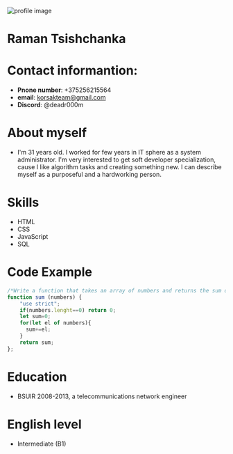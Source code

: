 

![profile image](https://sun9-35.userapi.com/impg/6ZGyaADao5wctWmemND4ydPjJK0ualDkuy5KWw/wN7CX4hBL-8.jpg?size=150x150&quality=95&sign=5852da3449df8a510e610b5fcbe786c4&type=album)
# Raman Tsishchanka

# Contact informantion:
- **Pnone number**: +375256215564
- **email**: korsakteam@gmail.com
- **Discord**: @deadr000m


# About myself
- I'm 31 years old. I worked for few years in IT sphere as a system administrator. I'm very interested to get soft developer specialization, cause I like algorithm tasks and creating something new. I can describe myself as a purposeful and a hardworking person.


# Skills
- HTML
- CSS
- JavaScript
- SQL


# Code Example
```JavaScript
/*Write a function that takes an array of numbers and returns the sum of the numbers. The numbers can be negative or non-integer. If the array does not contain any numbers then you should return 0.*/
function sum (numbers) {
    "use strict";
    if(numbers.lenght==0) return 0;
    let sum=0;
    for(let el of numbers){
      sum+=el;
    }      
    return sum;
};

```

# Education
- BSUIR 2008-2013, a telecommunications network engineer


# English level
- Intermediate (B1)